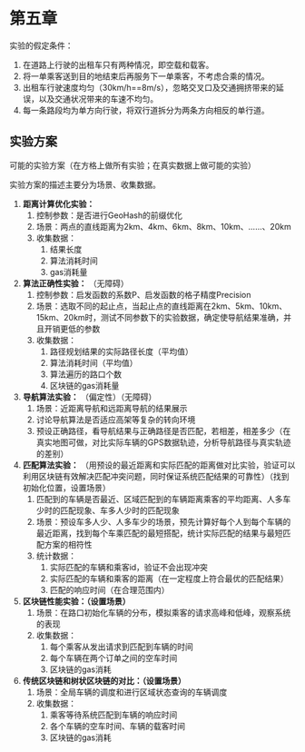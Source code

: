 # 第五章

实验的假定条件：

1. 在道路上行驶的出租车只有两种情况，即空载和载客。
2. 将一单乘客送到目的地结束后再服务下一单乘客，不考虑合乘的情况。
3. 出租车行驶速度均匀（30km/h==8m/s），忽略交叉口及交通拥挤带来的延误，以及交通状况带来的车速不均匀。
4. 每一条路段均为单方向行驶，将双行道拆分为两条方向相反的单行道。
## 实验方案

可能的实验方案（在方格上做所有实验；在真实数据上做可能的实验）

实验方案的描述主要分为场景、收集数据。

1. **距离计算优化实验：**
    1. 控制参数：是否进行GeoHash的前缀优化
    2. 场景：两点的直线距离为2km、4km、6km、8km、10km、......、20km
    3. 收集数据：
        1. 结果长度
        2. 算法消耗时间
        3. gas消耗量
2. **算法正确性实验：** （无障碍）
    1. 控制参数：启发函数的系数P、启发函数的格子精度Precision
    2. 场景：选取不同的起止点，当起止点的直线距离在2km、5km、10km、15km、20km时，测试不同参数下的实验数据，确定使导航结果准确，并且开销更低的参数
    3. 收集数据：
        1. 路径规划结果的实际路径长度（平均值）
        2. 算法消耗时间（平均值）
        3. 算法遍历的路口个数
        4. 区块链的gas消耗量
2. **导航算法实验：** （偏定性）（无障碍）
    1. 场景：近距离导航和远距离导航的结果展示
    2. 讨论导航算法是否适应高架等复杂的转向环境
    3. 预设正确路径，看导航结果与正确路径是否匹配，若相差，相差多少（在真实地图可做，对比实际车辆的GPS数据轨迹，分析导航路径与真实轨迹的差别）
3. **匹配算法实验：** （用预设的最近距离和实际匹配的距离做对比实验，验证可以利用区块链有效解决匹配冲突问题，同时保证系统匹配结果的可靠性）（找到初始化位置，设置场景）
    1. 匹配到的车辆是否最近、区域匹配到的车辆距离乘客的平均距离、人多车少时的匹配现象、车多人少时的匹配现象
    2. 场景：预设车多人少、人多车少的场景，预先计算好每个人到每个车辆的最近距离，找到每个车乘匹配的最短搭配，统计实际匹配的结果与最短匹配方案的相符性
    3. 统计数据：
        1. 实际匹配的车辆和乘客id，验证不会出现冲突
        2. 实际匹配的车辆和乘客的距离（在一定程度上符合最优的匹配结果）
        3. 匹配的响应时间（在合理范围内）
4. **区块链性能实验：（设置场景）**
    1. 场景：在路口初始化车辆的分布，模拟乘客的请求高峰和低峰，观察系统的表现
    2. 收集数据：
        1. 每个乘客从发出请求到匹配到车辆的时间
        2. 每个车辆在两个订单之间的空车时间
        3. 区块链的gas消耗
5. **传统区块链和树状区块链的对比：（设置场景）**
    1. 场景：全局车辆的调度和进行区域状态查询的车辆调度
    2. 收集数据：
        1. 乘客等待系统匹配到车辆的响应时间
        2. 各个车辆的空车时间、车辆的载客时间
        3. 区块链的gas消耗
 


